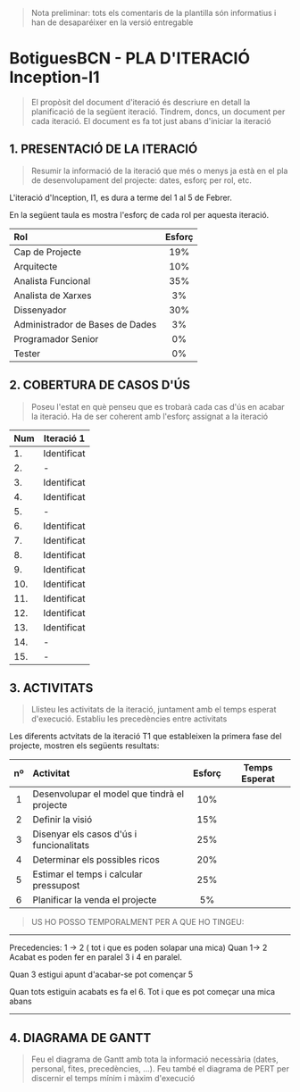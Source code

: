> Nota preliminar: tots els comentaris de la plantilla són informatius i han de desaparéixer en la versió entregable

# BotiguesBCN - PLA D'ITERACIÓ Inception-I1 #

> El propòsit del document d'iteració és descriure en detall la planificació de la següent iteració. Tindrem, doncs, un document per cada iteració. El document es fa tot just abans d'iniciar la iteració

## 1. PRESENTACIÓ DE LA ITERACIÓ ##

> Resumir la informació de la iteració que més o menys ja està en el pla de desenvolupament del projecte: dates, esforç per rol, etc.

L'iteració d'Inception, I1, es dura a terme del 1 al 5 de Febrer.

En la següent taula es mostra l'esforç de cada rol per aquesta iteració.

|Rol|Esforç|
|:---|:---:|
|Cap de Projecte|19%|
|Arquitecte|10%|
|Analista Funcional|35%|
|Analista de Xarxes|3%|
|Dissenyador|30%|
|Administrador de Bases de Dades|3%|
|Programador Senior|0%|
|Tester|0%|

## 2. COBERTURA DE CASOS D'ÚS ##

> Poseu l'estat en què penseu que es trobarà cada cas d'ús en acabar la iteració. Ha de ser coherent amb l'esforç assignat a la iteració

|Num|Iteració 1|
|---|---|
|1.| Identificat|
|2.|-|
|3.|Identificat|
|4.|Identificat|
|5.|-|
|6.|Identificat|
|7.|Identificat|
|8.|Identificat|
|9.|Identificat|
|10.|Identificat|
|11.|Identificat|
|12.|Identificat|
|13.|Identificat|
|14.|-|
|15.|-|

## 3. ACTIVITATS ##

> Llisteu les activitats de la iteració, juntament amb el temps esperat d'execució. Establiu les precedències entre activitats

Les diferents actvitats de la iteració T1 que estableixen la primera fase del projecte, mostren els següents resultats:

nº|Activitat|Esforç|Temps Esperat
:---:|:---|:---:|:---:
1|Desenvolupar el model que tindrà el projecte |10%|
2|Definir la visió|15%|
3|Disenyar els casos d'ús i funcionalitats|25%|
4|Determinar els possibles ricos|20%|
5|Estimar el temps i calcular pressupost|25%|
6|Planificar la venda el projecte |5%|

>US HO POSSO TEMPORALMENT PER A QUE HO TINGEU:
--------------------------------------------------------------
Precedencies:
1 -> 2 ( tot i que es poden solapar una mica)
Quan 1-> 2 Acabat es poden fer en paralel
3 i 4 en paralel. 

Quan 3 estigui apunt d'acabar-se pot començar 5

Quan tots estiguin acabats es fa el 6. Tot i que es pot começar una mica abans

-------------------------------------------------------------


## 4. DIAGRAMA DE GANTT ##

> Feu el diagrama de Gantt amb tota la informació necessària (dates, personal, fites, precedències, ...). Feu també el diagrama de PERT per discernir el temps mínim i màxim d'execució